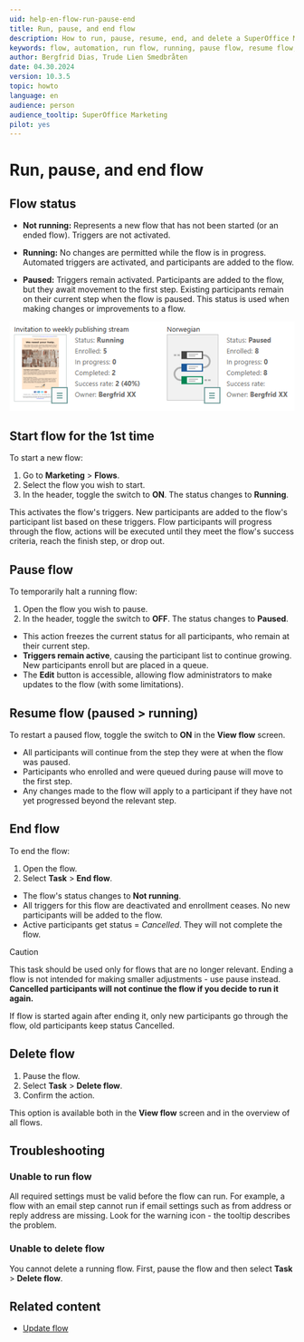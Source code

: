 ```yaml
---
uid: help-en-flow-run-pause-end
title: Run, pause, and end flow
description: How to run, pause, resume, end, and delete a SuperOffice Marketing automation flow.
keywords: flow, automation, run flow, running, pause flow, resume flow, end flow, delete flow, flow status
author: Bergfrid Dias, Trude Lien Smedbråten
date: 04.30.2024
version: 10.3.5
topic: howto
language: en
audience: person
audience_tooltip: SuperOffice Marketing
pilot: yes
---
```


# Run, pause, and end flow

## <a id="status" />Flow status

* **Not running:** Represents a new flow that has not been started (or an ended flow). Triggers are not activated.

* **Running:** No changes are permitted while the flow is in progress. Automated triggers are activated, and participants are added to the flow.

* **Paused:** Triggers remain activated. Participants are added to the flow, but they await movement to the first step. Existing participants remain on their current step when the flow is paused. This status is used when making changes or improvements to a flow.

![Marketing flows with different status and stats -screenshot][img1]

## Start flow for the 1st time

To start a new flow:

1. Go to **Marketing** > **Flows**.
1. Select the flow you wish to start.
1. In the header, toggle the switch to **ON**. The status changes to **Running**.

This activates the flow's triggers. New participants are added to the flow's participant list based on these triggers. Flow participants will progress through the flow, actions will be executed until they meet the flow's success criteria, reach the finish step, or drop out.

## Pause flow

To temporarily halt a running flow:

1. Open the flow you wish to pause.
1. In the header, toggle the switch to **OFF**. The status changes to **Paused**.

* This action freezes the current status for all participants, who remain at their current step.
* **Triggers remain active**, causing the participant list to continue growing. New participants enroll but are placed in a queue.
* The **Edit** button is accessible, allowing flow administrators to make updates to the flow (with some limitations).

## Resume flow (paused > running)

To restart a paused flow, toggle the switch to **ON** in the **View flow** screen.

* All participants will continue from the step they were at when the flow was paused.
* Participants who enrolled and were queued during pause will move to the first step.
* Any changes made to the flow will apply to a participant if they have not yet progressed beyond the relevant step.

## End flow

To end the flow:

1. Open the flow.
1. Select **Task** > **End flow**.

* The flow's status changes to **Not running**.
* All triggers for this flow are deactivated and enrollment ceases. No new participants will be added to the flow.
* Active participants get status = *Cancelled*. They will not complete the flow.

> [!CAUTION]
> This task should be used only for flows that are no longer relevant. Ending a flow is not intended for making smaller adjustments - use pause instead. **Cancelled participants will not continue the flow if you decide to run it again.**

If flow is started again after ending it, only new participants go through the flow, old participants keep status Cancelled.

## <a id="delete" />Delete flow

1. Pause the flow.
1. Select **Task** > **Delete flow**.
1. Confirm the action.

This option is available both in the **View flow** screen and in the overview of all flows.

## Troubleshooting

### Unable to run flow

All required settings must be valid before the flow can run. For example, a flow with an email step cannot run if email settings such as from address or reply address are missing. Look for the warning icon - the tooltip describes the problem.

### Unable to delete flow

You cannot delete a running flow. First, pause the flow and then select **Task** > **Delete flow**.

## Related content

* [Update flow][1]

<!-- Referenced links -->
[1]: update.md

<!-- Referenced images -->
[img1]: ../../../../media/loc/en/marketing/flow-status.png
